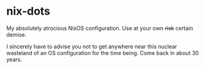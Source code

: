 # nix-dots
My absolutely atrocious NixOS configuration. Use at your own ~~risk~~ certain demise.

I sincerely have to advise you not to get anywhere near this nuclear wasteland of an OS configuration for the time being. Come back in about 30 years.
